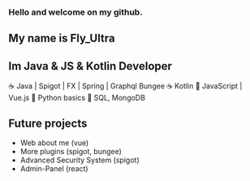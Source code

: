 ### Hello and welcome on my github.
## My name is Fly_Ultra


## Im Java & JS & Kotlin Developer

☕ Java | Spigot | FX | Spring | Graphql 
   Bungee
☕ Kotlin 
🎪 JavaScript | Vue.js
💊 Python basics
📐 SQL, MongoDB

## Future projects

- Web about me (vue)
- More plugins (spigot, bungee)
- Advanced Security System (spigot)
- Admin-Panel (react)
